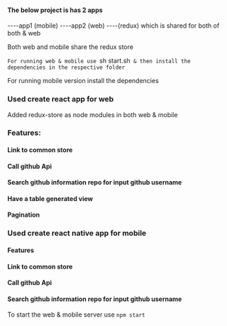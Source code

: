 #### The below project is has 2 apps

----app1 (mobile)
----app2 (web)
----(redux) which is shared for both of both & web 

Both web and mobile share the redux store 

`For running web & mobile use `sh start.sh` & then install the dependencies in the respective folder`

For running mobile version install the dependencies

### Used create react app for web

Added redux-store as node modules in both web & mobile

### Features:

#### Link to common store
#### Call github Api
#### Search github information repo for input github username
#### Have a table generated view
#### Pagination


### Used create react native app for mobile

#### Features 
#### Link to common store
#### Call github Api
#### Search github information repo for input github username
 

To start the web & mobile server use `npm start`





